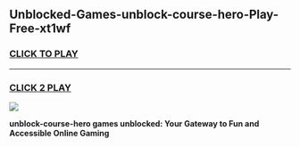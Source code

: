 
## Unblocked-Games-unblock-course-hero-Play-Free-xt1wf
<h3>
<a href="https://premium76.site?title=unblock-course-hero&ref=18A1">CLICK TO PLAY</a></h3>
<hr>

<h3>
<a href="https://premium76.site?title=unblock-course-hero&ref=18A1">CLICK 2 PLAY</a>
  
</h3>

<a href="https://premium76.site?title=unblock-course-hero&ref=18A1"><img src="https://clearcache.store/games.png"></a>


**unblock-course-hero games unblocked: Your Gateway to Fun and Accessible Online Gaming**

